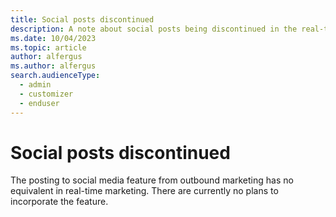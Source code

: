 ```yaml
---
title: Social posts discontinued
description: A note about social posts being discontinued in the real-time marketing are of Dynamics 365 Customer Insights - Journeys.
ms.date: 10/04/2023
ms.topic: article
author: alfergus
ms.author: alfergus
search.audienceType: 
  - admin
  - customizer
  - enduser
---
```


# Social posts discontinued

The posting to social media feature from outbound marketing has no equivalent in real-time marketing. There are currently no plans to incorporate the feature.